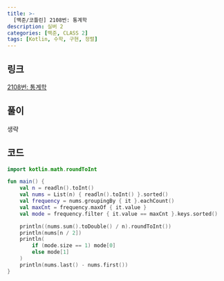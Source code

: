 ```yaml
---
title: >-
  [백준/코틀린] 2108번: 통계학
description: 실버 2
categories: [백준, CLASS 2]
tags: [Kotlin, 수학, 구현, 정렬]
---
```


## 링크
[2108번: 통계학](https://www.acmicpc.net/problem/2108)

## 풀이
생략

## 코드
```kotlin
import kotlin.math.roundToInt

fun main() {
    val n = readln().toInt()
    val nums = List(n) { readln().toInt() }.sorted()
    val frequency = nums.groupingBy { it }.eachCount()
    val maxCnt = frequency.maxOf { it.value }
    val mode = frequency.filter { it.value == maxCnt }.keys.sorted()

    println((nums.sum().toDouble() / n).roundToInt())
    println(nums[n / 2])
    println(
        if (mode.size == 1) mode[0]
        else mode[1]
    )
    println(nums.last() - nums.first())
}

```
